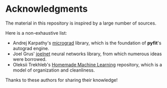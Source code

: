 # Acknowledgments

The material in this repository is inspired by a large number of sources.

Here is a non-exhaustive list:

- Andrej Karpathy's [micrograd](https://github.com/karpathy/micrograd) library, which is the foundation of **pyfit**'s autograd engine.
- Joel Grus' [joelnet](https://github.com/joelgrus/joelnet) neural networks library, from which numerous ideas were borrowed.
- Oleksii Trekhleb's [Homemade Machine Learning](https://github.com/trekhleb/homemade-machine-learning) repository, which is a model of organization and cleanliness.

Thanks to these authors for sharing their knowledge!

